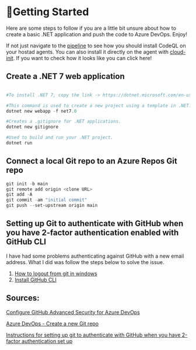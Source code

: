 # 🚀Getting Started
Here are some steps to follow if you are a little bit unsure about how to create a basic .NET application and push the code to Azure DevOps. Enjoy!

If not just navigate to the [pipeline](azure-pipelines.yaml) to see how you should install CodeQL on your hostad agents. You can also install it directly on the agent with [cloud-init](). If you want to check how it looks like you can click here!

## Create a .NET 7 web application
```powershell

#To install .NET 7, copy the link -> https://dotnet.microsoft.com/en-us/download/dotnet/7.0

#This command is used to create a new project using a template in .NET.
dotnet new webapp -f net7.0

#Creates a .gitignore for .NET applications.
dotnet new gitignore

#Used to build and run your .NET project.
dotnet run

```
## Connect a local Git repo to an Azure Repos Git repo
```powershell
git init -b main
git remote add origin <clone URL> 
git add -A
git commit -am "initial commit"
git push --set-upstream origin main
```

## Setting up Git to authenticate with GitHub when you have 2-factor authentication enabled with GitHub CLI
I have had some problems authenticating against GitHub with a new email address. What I did was follow the steps below to solve the issue.

1. [How to logout from git in windows](https://medium.com/@devesu/how-to-logout-from-git-in-windows-e17c66fe9ca8)
2. [Install GitHub CLI](https://docs.github.com/en/get-started/getting-started-with-git/caching-your-github-credentials-in-git#platform-windows)


## Sources:
[Configure GitHub Advanced Security for Azure DevOps](https://learn.microsoft.com/en-us/azure/devops/repos/security/configure-github-advanced-security-features?view=azure-devops&tabs=yaml)

[Azure DevOps - Create a new Git repo](https://learn.microsoft.com/en-us/azure/devops/repos/git/creatingrepo?view=azure-devops&tabs=command-line)

[Instructions for setting up git to authenticate with GitHub when you have 2-factor authentication set up](https://gist.github.com/ateucher/4634038875263d10fb4817e5ad3d332f)
